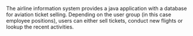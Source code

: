 The airline information system provides a java application with a database for aviation ticket selling. Depending on the user group (in this case employee positions), users can either sell tickets, conduct new flights or lookup the recent activities.


